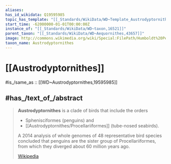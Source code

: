 ```yaml
---
aliases:
has_id_wikidata: Q19595985
topic_has_template: "[[_Standards/WikiData/WD~Template_Austrodyptornithes,116183157]]"
start_time: -62000000-01-01T00:00:00Z
instance_of: "[[_Standards/WikiData/WD~taxon,16521]]"
parent_taxon: "[[_Standards/WikiData/WD~Aequornithes,43657]]"
image: http://commons.wikimedia.org/wiki/Special:FilePath/Humboldt%20Penguin%20Spheniscus%20humboldti%20Newquay%20Zoo.jpg
taxon_name: Austrodyptornithes
---
```


# [[Austrodyptornithes]] 

#is_/same_as :: [[WD~Austrodyptornithes,19595985]]

## #has_/text_of_/abstract 

> **Austrodyptornithes** is a clade of birds that include the orders 
> - Sphenisciformes (penguins) and 
> - [[Austrodyptornithes/Procellariiformes]] (tube-nosed seabirds). 
> 
> A 2014 analysis of whole genomes of 48 representative bird species 
> concluded that penguins are the sister group of Procellariiformes, from which they diverged about 60 million years ago.
>
> [Wikipedia](https://en.wikipedia.org/wiki/Austrodyptornithes) 


